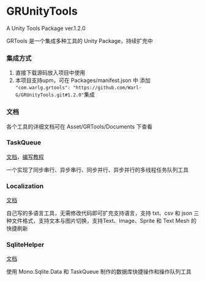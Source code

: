 # GRUnityTools
A Unity Tools Package ver.1.2.0

GRTools 是一个集成多种工具的 Unity Package，持续扩充中  

### 集成方式

1. 直接下载源码放入项目中使用
2. 本项目支持upm，可在 Packages/manifest.json 中 添加 ```"com.warlg.grtools": "https://github.com/Warl-G/GRUnityTools.git#1.2.0"```集成

### 文档  

各个工具的详细文档可在 Asset/GRTools/Documents 下查看  

### TaskQueue   

[文档](https://github.com/Warl-G/GRUnityTools/blob/master/Assets/GRTools/Documents/TaskQueue.md)，[编写教程](https://warl.top/posts/unity-taskqueue/)   

一个实现了同步串行、异步串行、同步并行、异步并行的多线程任务队列工具  

### Localization

[文档](https://github.com/Warl-G/GRUnityTools/blob/master/Assets/GRTools/Documents/Localization.md)

自己写的多语言工具，无需修改代码即可扩充支持语言，支持 txt、csv 和 json 三种文件格式，支持文本与图片切换，支持Text、Image、Sprite 和 Text Mesh 的快捷刷新  

### SqliteHelper  

[文档](https://github.com/Warl-G/GRUnityTools/tree/master/Assets/GRTools/Documents/SqliteHelper.md)

使用 Mono.Sqlite.Data 和 TaskQueue 制作的数据库快捷操作和操作队列工具